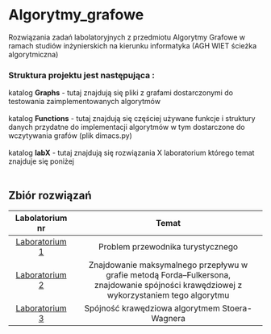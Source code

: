 # Algorytmy_grafowe
Rozwiązania zadań labolatoryjnych z przedmiotu Algorytmy Grafowe w ramach studiów inżynierskich na kierunku informatyka (AGH WIET ścieżka algorytmiczna)

### Struktura projektu jest następująca :
katalog <B>Graphs</B> - tutaj znajdują się pliki z grafami dostarczonymi do testowania zaimplementowanych algorytmów <br><br>
katalog <B>Functions</B> - tutaj znajdują się częściej używane funkcje i struktury danych przydatne do implementacji algorytmów w tym dostarczone do wczytywania grafów
(plik dimacs.py) <br><br>
katalog <B>labX</B> - tutaj znajdują się rozwiązania X laboratorium którego temat znajduje się poniżej <br><br>


## Zbiór rozwiązań
| Labolatorium nr| Temat |
|:-------------:|:-------------:|
| [Laboratorium 1](https://github.com/sumo-slonik/Algorytmy_grafowe/tree/main/lab1) | Problem przewodnika turystycznego
| [Laboratorium 2](https://github.com/sumo-slonik/Algorytmy_grafowe/tree/main/lab2) | Znajdowanie maksymalnego przepływu w grafie metodą Forda–Fulkersona,<br>znajdowanie spójności krawędziowej z wykorzystaniem tego algorytmu
| [Laboratorium 3](https://github.com/sumo-slonik/Algorytmy_grafowe/tree/main/lab3) | Spójność krawędziowa algorytmem Stoera-Wagnera 


